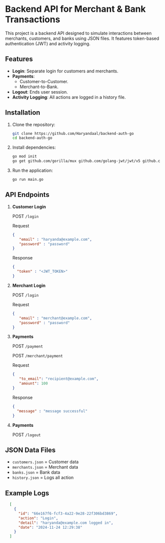 # Backend API for Merchant & Bank Transactions

This project is a backend API designed to simulate interactions between merchants, customers, and banks using JSON files. It features token-based authentication (JWT) and activity logging.

## Features
- **Login**: Separate login for customers and merchants.
- **Payments**:
    - Customer-to-Customer.
    - Merchant-to-Bank.
- **Logout**: Ends user session.
- **Activity Logging**: All actions are logged in a history file.

## Installation
1. Clone the repository:
   ```bash
   git clone https://github.com/Haryandaal/backend-auth-go
   cd backend-auth-go
   ```
2. Install dependencies:
    ```bash
   go mod init
   go get github.com/gorilla/mux github.com/golang-jwt/jwt/v5 github.com/google/uuid
   ```
3. Run the application:
    ```bash
   go run main.go
   ```

## API Endpoints
1. **Customer Login**
    
    POST `/login` 

      Request
   ```json
   {
      "email" : "haryanda@example.com",
      "password" : "password"
   }
   ```
    Response
    ```json
   {
      "token" : "<JWT_TOKEN>"
   }
   ```
2. **Merchant Login**

   POST `/login`

   Request
   ```json
   {
      "email" : "merchant@example.com",
      "password" : "password"
   }
   ```
3. **Payments**

   POST `/payment`

   POST `/merchant/payment`

   Request
   ```json
   {
      "to_email": "recipient@example.com",
      "amount": 100
   }
   ```
   Response
    ```json
   {
      "message" : "message successful"
   }
   ```
4. **Payments**

   POST `/logout`

## JSON Data Files
- `customers.json` = Customer data
- `merchants.json` = Merchant data
- `banks.json` = Bank data
- `history.json` = Logs all action

## Example Logs
```json
  [
    {
      "id": "66e167f6-fcf3-4a22-9e28-22f306bd3869",
      "action": "Login",
      "detail": "haryanda@example.com logged in",
      "date": "2024-11-24 12:29:38"
    }
  ]
```
